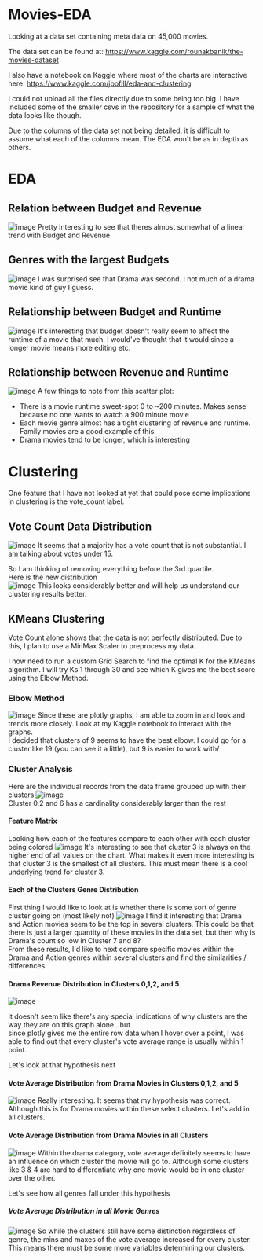# Movies-EDA
Looking at a data set containing meta data on 45,000 movies.

The data set can be found at: https://www.kaggle.com/rounakbanik/the-movies-dataset

I also have a notebook on Kaggle where most of the charts are interactive here: https://www.kaggle.com/jbofill/eda-and-clustering

I could not upload all the files directly due to some being too big. I have included some of the smaller csvs in the repository for a sample of what the data looks like though.

Due to the columns of the data set not being detailed, it is difficult to assume what each of the columns mean. The EDA won't be as in depth as others.

# EDA

## Relation between Budget and Revenue
![image](Charts/Rel_Budget_Rev.png)
Pretty interesting to see that theres almost somewhat of a linear trend with Budget and Revenue

## Genres with the largest Budgets
![image](Charts/GenreBudget.png)
I was surprised see that Drama was second. I not much of a drama movie kind of guy I guess. 

## Relationship between Budget and Runtime
![image](Charts/BudgetRuntime.png)
It's interesting that budget doesn't really seem to affect the runtime of a movie that much. I would've thought that it would since a longer movie means more editing etc.

## Relationship between Revenue and Runtime
![image](Charts/RevenueRuntime.png)
A few things to note from this scatter plot:
- There is a movie runtime sweet-spot 0 to ~200 minutes. Makes sense because no one wants to watch a 900 minute movie
- Each movie genre almost has a tight clustering of revenue and runtime. Family movies are a good example of this
- Drama movies tend to be longer, which is interesting


# Clustering
One feature that I have not looked at yet that could pose some implications in clustering is the vote_count label.

## Vote Count Data Distribution
![image](Charts/Full_Vote_Count_Dist.png)
It seems that a majority has a vote count that is not substantial. I am talking about votes under 15.  
  
So I am thinking of removing everything before the 3rd quartile.  
Here is the new distribution  
![image](Charts/Quart_Vote_Count_Dist.png) 
This looks considerably better and will help us understand our clustering results better.


## KMeans Clustering

Vote Count alone shows that the data is not perfectly distributed. Due to this, I plan to use a MinMax Scaler to preprocess my data.  
  
I now need to run a custom Grid Search to find the optimal K for the KMeans algorithm. I will try Ks 1 through 30 and see which K gives me the best score using the Elbow Method.

### Elbow Method
![image](Charts/Elbow_res.png) 
Since these are plotly graphs, I am able to zoom in and look and trends more closely. Look at my Kaggle notebook to interact with the graphs.  
I decided that clusters of 9 seems to have the best elbow. I could go for a cluster like 19 (you can see it a little), but 9 is easier to work with/

### Cluster Analysis
Here are the individual records from the data frame grouped up with their clusters
![image](Charts/Cluster_Record_Count.png)  
Cluster 0,2 and 6 has a cardinality considerably larger than the rest

#### Feature Matrix
Looking how each of the features compare to each other with each cluster being colored
![image](Charts/BigScatterMatrix.png)
It's interesting to see that cluster 3 is always on the higher end of all values on the chart. What makes it even more interesting is that cluster 3 is the smallest of all clusters. This must mean there is a cool underlying trend for cluster 3.  

#### Each of the Clusters Genre Distribution
First thing I would like to look at is whether there is some sort of genre cluster going on (most likely not)
![image](Charts/ClustersGenreDist.png)
I find it interesting that Drama and Action movies seem to be the top in several clusters. This could be that there is just a larger quantity of these movies in the data set, but then why is Drama's count so low in Cluster 7 and 8?  
From these results, I'd like to next compare specific movies within the Drama and Action genres within several clusters and find the similarities / differences.

#### Drama Revenue Distribution in Clusters 0,1,2, and 5
![image](Charts/DramaClustersSwarm.png)

It doesn't seem like there's any special indications of why clusters are the way they are on this graph alone...but  
since plotly gives me the entire row data when I hover over a point, I was able to find out that every cluster's vote average range is usually within 1 point.  

Let's look at that hypothesis next
#### Vote Average Distribution from Drama Movies in Clusters 0,1,2, and 5
![image](Charts/VoteAverageClusters_Drama.png) 
Really interesting. It seems that my hypothesis was correct. Although this is for Drama movies within these select clusters. Let's add in all clusters.

#### Vote Average Distribution from Drama Movies in all Clusters
![image](Charts/AllDramaVoteAvg_Cluster.png)
Within the drama category, vote average definitely seems to have an influence on which cluster the movie will go to. Although some clusters like 3 & 4 are hard to differentiate why one movie would be in one cluster over the other.
 
Let's see how all genres fall under this hypothesis
##### Vote Average Distribution in all Movie Genres
![image](Charts/VoteAverage_Dist_AllGenres.png)
So while the clusters still have some distinction regardless of genre, the mins and maxes of the vote average increased for every cluster. This means there must be some more variables determining our clusters.

